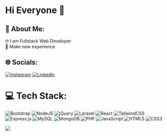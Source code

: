 # Hi Everyone 👋

## 💫 About Me:
🤓 I am Fullstack Web Developer<br>🤩 Make new experience


## 🌐 Socials:
[![Instagram](https://img.shields.io/badge/Instagram-%23E4405F.svg?logo=Instagram&logoColor=white)](https://instagram.com/amarzukii26) [![LinkedIn](https://img.shields.io/badge/LinkedIn-%230077B5.svg?logo=linkedin&logoColor=white)](https://linkedin.com/in/ahmad-marzukii) 

# 💻 Tech Stack:
![Bootstrap](https://img.shields.io/badge/bootstrap-%23563D7C.svg?style=plastic&logo=bootstrap&logoColor=white)  ![NodeJS](https://img.shields.io/badge/node.js-6DA55F?style=plastic&logo=node.js&logoColor=white) ![jQuery](https://img.shields.io/badge/jquery-%230769AD.svg?style=plastic&logo=jquery&logoColor=white) ![Laravel](https://img.shields.io/badge/laravel-%23FF2D20.svg?style=plastic&logo=laravel&logoColor=white) ![React](https://img.shields.io/badge/react-%2320232a.svg?style=plastic&logo=react&logoColor=%2361DAFB) ![TailwindCSS](https://img.shields.io/badge/tailwindcss-%2338B2AC.svg?style=plastic&logo=tailwind-css&logoColor=white) ![Express.js](https://img.shields.io/badge/express.js-%23404d59.svg?style=plastic&logo=express&logoColor=%2361DAFB) ![MySQL](https://img.shields.io/badge/mysql-%2300f.svg?style=plastic&logo=mysql&logoColor=white) ![MongoDB](https://img.shields.io/badge/MongoDB-%234ea94b.svg?style=plastic&logo=mongodb&logoColor=white) ![PHP](https://img.shields.io/badge/php-%23777BB4.svg?style=plastic&logo=php&logoColor=white) ![JavaScript](https://img.shields.io/badge/javascript-%23323330.svg?style=plastic&logo=javascript&logoColor=%23F7DF1E) ![HTML5](https://img.shields.io/badge/html5-%23E34F26.svg?style=plastic&logo=html5&logoColor=white) ![CSS3](https://img.shields.io/badge/css3-%231572B6.svg?style=plastic&logo=css3&logoColor=white)


[![](https://visitcount.itsvg.in/api?id=kiigeeks&icon=2&color=1)](https://visitcount.itsvg.in)

<!-- Proudly created with GPRM ( https://gprm.itsvg.in ) -->
<!-- ![Next JS](https://img.shields.io/badge/Next-black?style=plastic&logo=next.js&logoColor=white) -->
